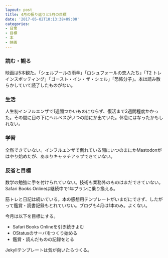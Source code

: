 ```yaml
---
layout: post
title: 4月の振り返りと5月の目標
date: '2017-05-02T10:13:38+09:00'
categories:
- 日常
- 目標
- 本
- 映画
---
```


### 読む・観る

映画は5本観た。「シェルブールの雨傘」「ロシュフォールの恋人たち」「T2 トレインスポッティング」「ゴースト・イン・ザ・シェル」「恐怖分子」。本は読み散らかしていて読了したものがない。

### 生活

人生初インフルエンザで1週間つかいものにならず、復活まで2週間程度かかった。その間に目の下にヘルペスがいつの間にか出ていた。休息にはなったかもしれない。

### 学習

全然できていない。インフルエンザで倒れている間にいつのまにかMastodonがはやり始めたが、あまりキャッチアップできていない。

### 反省と目標

数学の勉強に手を付けられていない。技術も業務外のものはまだできていない。Safari Books Onlineは継続中で1年プランに乗り換える。

筋トレと日記は続いている。本の感想用テンプレートがいまだにできず、したがって鑑賞・読書記録もとれていない。ブログも4月は1本のみ。よくない。

今月は以下を目標にする。

* Safari Books Onlineを引き続きよむ
* OStatusのサーバをつくり始める
* 鑑賞・読んだものの記録をとる

Jekyllテンプレートは気が向いたらつくる。
